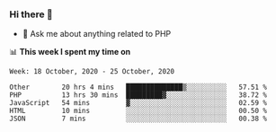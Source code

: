 ### Hi there 👋

<!--
**mustafaculban/mustafaculban** is a ✨ _special_ ✨ repository because its `README.md` (this file) appears on your GitHub profile.

Here are some ideas to get you started:

- 🌱 I’m currently learning ...
- 👯 I’m looking to collaborate on ...
- 🤔 I’m looking for help with ...
- 📫 How to reach me: ...
- 😄 Pronouns: ...
- ⚡ Fun fact: ...

-->
- 💬 Ask me about anything related to PHP


📊 **This week I spent my time on**
<!--START_SECTION:waka-->
```text
Week: 18 October, 2020 - 25 October, 2020

Other        20 hrs 4 mins   ██████████████▒░░░░░░░░░░   57.51 % 
PHP          13 hrs 30 mins  █████████▓░░░░░░░░░░░░░░░   38.72 % 
JavaScript   54 mins         ▓░░░░░░░░░░░░░░░░░░░░░░░░   02.59 % 
HTML         10 mins         ░░░░░░░░░░░░░░░░░░░░░░░░░   00.50 % 
JSON         7 mins          ░░░░░░░░░░░░░░░░░░░░░░░░░   00.38 % 
```
<!--END_SECTION:waka-->
